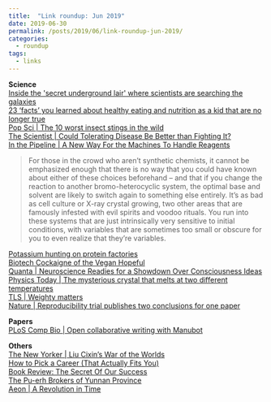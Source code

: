 ```yaml
---
title:  "Link roundup: Jun 2019"
date: 2019-06-30
permalink: /posts/2019/06/link-roundup-jun-2019/
categories: 
  - roundup
tags:
  - links
---
```

  
**Science**  
[Inside the 'secret underground lair' where scientists are searching the galaxies](https://www.abc.net.au/news/2019-06-17/inside-super-kamiokande-360-tour/11209104)  
[23 ‘facts’ you learned about healthy eating and nutrition as a kid that are no longer true](https://www.businessinsider.sg/nutrition-myths-facts-outdated-diet-advice-debunked-2019-6/)  
[Pop Sci \| The 10 worst insect stings in the wild](https://www.popsci.com/10-worst-stings-in-wild/)  
[The Scientist \| Could Tolerating Disease Be Better than Fighting It?](https://www.the-scientist.com/features/could-tolerating-disease-be-better-than-fighting-it--65864)  
[In the Pipeline \| A New Way For the Machines To Handle Reagents](https://blogs.sciencemag.org/pipeline/archives/2019/06/07/a-new-way-for-the-machines-to-handle-reagents)  
>For those in the crowd who aren’t synthetic chemists, it cannot be emphasized enough that there is no way that you could have known about either of these choices beforehand – and that if you change the reaction to another bromo-heterocyclic system, the optimal base and solvent are likely to switch again to something else entirely. It’s as bad as cell culture or X-ray crystal growing, two other areas that are famously infested with evil spirits and voodoo rituals. You run into these systems that are just intrinsically very sensitive to initial conditions, with variables that are sometimes too small or obscure for you to even realize that they’re variables.  
  
[Potassium hunting on protein factories](https://phys.org/news/2019-06-potassium-protein-factories.html)  
[Biotech Cockaigne of the Vegan Hopeful](https://hedgehogreview.com/issues/animals-and-us/articles/biotech-cockaigne-of-the-vegan-hopeful)  
[Quanta \| Neuroscience Readies for a Showdown Over Consciousness Ideas](https://www.quantamagazine.org/neuroscience-readies-for-a-showdown-over-consciousness-ideas-20190306/)  
[Physics Today \| The mysterious crystal that melts at two different temperatures](https://physicstoday.scitation.org/do/10.1063/PT.6.1.20190606a/full/)  
[TLS \| Weighty matters](https://www.the-tls.co.uk/articles/public/weighty-matters-fat-obesity/)  
[Nature \| Reproducibility trial publishes two conclusions for one paper](https://www.nature.com/articles/d41586-019-01751-0)
  
**Papers**  
[PLoS Comp Bio \| Open collaborative writing with Manubot](https://journals.plos.org/ploscompbiol/article?id=10.1371/journal.pcbi.1007128)  
  
**Others**  
[The New Yorker \| Liu Cixin’s War of the Worlds](https://www.newyorker.com/magazine/2019/06/24/liu-cixins-war-of-the-worlds)  
[How to Pick a Career (That Actually Fits You)](https://getpocket.com/explore/item/how-to-pick-a-career-that-actually-fits-you)  
[Book Review: The Secret Of Our Success](https://slatestarcodex.com/2019/06/04/book-review-the-secret-of-our-success/)  
[The Pu-erh Brokers of Yunnan Province](https://getpocket.com/explore/item/the-pu-erh-brokers-of-yunnan-province)  
[Aeon \| A Revolution in Time](https://aeon.co/essays/when-time-became-regular-and-universal-it-changed-history)  
